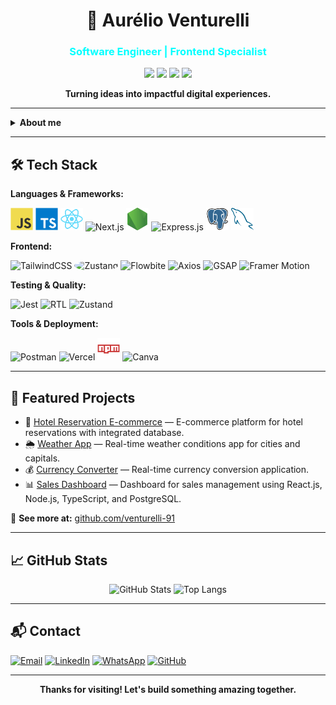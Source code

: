 <div align="center">
  <h1>🚀 Aurélio Venturelli</h1>
  <h3><span style="color:#00FFFF;">Software Engineer | Frontend Specialist</span></h3>
  <img src="https://img.shields.io/badge/Frontend-React%2FNext.js-61DAFB?style=for-the-badge&logo=react&logoColor=white" />
  <img src="https://img.shields.io/badge/BFF-Node.js%2FExpress-339933?style=for-the-badge&logo=node.js&logoColor=white" />
  <img src="https://img.shields.io/badge/Testing-Jest%2FRTL%2FZustand-FFB300?style=for-the-badge&logo=jest&logoColor=white" />
  <img src="https://img.shields.io/badge/Animation-GSAP%2FFramer--Motion-88CE02?style=for-the-badge&logo=greensock&logoColor=white" />
</div>

<p align="center">
  <b>Turning ideas into impactful digital experiences.</b>
</p>

---

<details>

<summary><b>About me</b></summary>

I am a Software Engineer focused on frontend. I use React, Next.js, TypeScript, TailwindCSS (with UI libraries), Zustand, Axios, and external libraries like clsx and file exporters to solve interface and user experience problems. I have also built projects using GSAP and framer-motion for advanced animations. I work with BFF (Backend for Frontend) using Node.js and Express, and apply automated testing with Jest, React Testing Library, and REST API integration.

My workflow is practical: I focus on clean code, modularity, and the Single Responsibility Principle (SRP). I use linter and formatter tools to keep code quality and consistency. I leverage external libraries to speed up development and deliver solutions that work and are easy to maintain.

</details>

---

## 🛠️ Tech Stack

**Languages & Frameworks:**

<div align="left">
  <img src="https://raw.githubusercontent.com/devicons/devicon/master/icons/javascript/javascript-original.svg" alt="JavaScript" width="36" />
  <img src="https://raw.githubusercontent.com/devicons/devicon/master/icons/typescript/typescript-original.svg" alt="TypeScript" width="36" />
  <img src="https://raw.githubusercontent.com/devicons/devicon/master/icons/react/react-original.svg" alt="React" width="36" />
  <img src="https://assets.vercel.com/image/upload/v1662130559/nextjs/Icon_dark_background.png" alt="Next.js" width="36" />
  <img src="https://raw.githubusercontent.com/devicons/devicon/master/icons/nodejs/nodejs-original.svg" alt="Node.js" width="36" />
  <img src="https://user-images.githubusercontent.com/25181517/183859966-a3462d8d-1bc7-4880-b353-e2cbed900ed6.png" alt="Express.js" width="36" />
  <img src="https://raw.githubusercontent.com/devicons/devicon/master/icons/postgresql/postgresql-original.svg" alt="PostgreSQL" width="36" />
  <img src="https://raw.githubusercontent.com/devicons/devicon/master/icons/mysql/mysql-original.svg" alt="MySQL" width="36" />
</div>

**Frontend:**

<div align="left">
  <img src="https://img.shields.io/badge/Tailwind_CSS-38B2AC?style=for-the-badge&logo=tailwind-css&logoColor=white" alt="TailwindCSS" />
  <img src="https://avatars.githubusercontent.com/u/103192255?s=200&v=4" alt="Zustand" width="36" style="border-radius: 50%;" />
  <img src="https://flowbite.s3.amazonaws.com/brand/logo-dark/mark/flowbite-logo.svg" alt="Flowbite" width="36" />
  <img src="https://img.shields.io/badge/Axios-5A29E4?style=for-the-badge&logo=axios&logoColor=white" alt="Axios" />
  <img src="https://img.shields.io/badge/GSAP-88CE02?style=for-the-badge&logo=greensock&logoColor=white" alt="GSAP" />
  <img src="https://img.shields.io/badge/Framer_Motion-0055FF?style=for-the-badge&logo=framer&logoColor=white" alt="Framer Motion" />
</div>

**Testing & Quality:**

<div align="left">
  <img src="https://img.shields.io/badge/Jest-C21325?style=for-the-badge&logo=jest&logoColor=white" alt="Jest" />
  <img src="https://img.shields.io/badge/React_Testing_Library-E33332?style=for-the-badge&logo=testing-library&logoColor=white" alt="RTL" />
  <img src="https://img.shields.io/badge/Zustand-000?style=for-the-badge&logo=zustand&logoColor=white" alt="Zustand" />
</div>

**Tools & Deployment:**

<div align="left">
  <img src="https://img.shields.io/badge/Postman-FF6C37?style=for-the-badge&logo=postman&logoColor=white" alt="Postman" />
  <img src="https://img.shields.io/badge/Vercel-000000?style=for-the-badge&logo=vercel&logoColor=white" alt="Vercel" />
  <img src="https://raw.githubusercontent.com/devicons/devicon/master/icons/npm/npm-original-wordmark.svg" alt="NPM" width="36" />
  <img src="https://www.vectorlogo.zone/logos/canva/canva-icon.svg" alt="Canva" width="36" />
</div>

---

## 🚧 Featured Projects

- 🏨 [Hotel Reservation E-commerce](https://github.com/venturelli-91/hotel_reservation.git) — E-commerce platform for hotel reservations with integrated database.
- 🌦️ [Weather App](https://github.com/venturelli-91/weather_app.git) — Real-time weather conditions app for cities and capitals.
- 💰 [Currency Converter](https://github.com/venturelli-91/currency_conversion.git) — Real-time currency conversion application.
- 📊 [Sales Dashboard](https://github.com/venturelli-91/sales_dashboard.git) — Dashboard for sales management using React.js, Node.js, TypeScript, and PostgreSQL.

📌 **See more at:** [github.com/venturelli-91](https://github.com/venturelli-91)

---

## 📈 GitHub Stats

<div align="center">
  <img src="https://github-readme-stats.vercel.app/api?username=venturelli-91&show_icons=true&theme=react&hide=issues,contribs" alt="GitHub Stats" />
  <img src="https://github-readme-stats.vercel.app/api/top-langs/?username=venturelli-91&layout=compact&theme=react" alt="Top Langs" />
</div>

---

## 📬 Contact

<div align="left">
  <a href="mailto:venturelli.dev@gmail.com"><img src="https://img.shields.io/badge/Email-D14836?style=for-the-badge&logo=gmail&logoColor=white" alt="Email" /></a>
  <a href="https://www.linkedin.com/in/aurelioventurelli/"><img src="https://img.shields.io/badge/LinkedIn-0077B5?style=for-the-badge&logo=linkedin&logoColor=white" alt="LinkedIn" /></a>
  <a href="https://wa.me/5561993608080"><img src="https://img.shields.io/badge/WhatsApp-25D366?style=for-the-badge&logo=whatsapp&logoColor=white" alt="WhatsApp" /></a>
  <a href="https://github.com/venturelli-91"><img src="https://img.shields.io/badge/GitHub-100000?style=for-the-badge&logo=github&logoColor=white" alt="GitHub" /></a>
</div>

---

<div align="center">
  <b>Thanks for visiting! Let's build something amazing together.</b>
</div>


